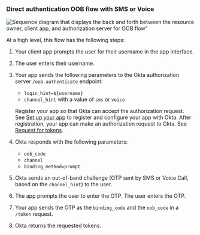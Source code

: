 ### Direct authentication OOB flow with SMS or Voice

<div class="three-quarter">

![Sequence diagram that displays the back and forth between the resource owner, client app, and authorization server for OOB flow"](/img/authorization/oauth-oob-phone-grant-flow.png)

</div>

<!-- Source for image. Generated using http://www.plantuml.com/plantuml/uml/ soure image: https://www.figma.com/file/YH5Zhzp66kGCglrXQUag2E/%F0%9F%93%8A-Updated-Diagrams-for-Dev-Docs?type=design&node-id=4423-1663&mode=design&t=tmSDoNn4DWZE7fPO-11
@startuml

skinparam monochrome true
actor "User" as user
participant "Client App (Your app)" as client
participant "Authorization Server (Okta) " as okta

autonumber "<b>#."
client <-> user: Prompts user for username, and user enters username
client -> okta: Sends `/oob-authenticate` request with `channel_hint`
okta -> client: Responds with `oob_code`, `channel`, `binding_method`
okta -> user: Sends out-of-band challenge
client -> user: Prompts user to enter OTP, and user enters OTP
client -> okta: Sends `binding_code`, `oob_code` in `/token` request
okta -> client: Responds with requested tokens
@enduml
-->

At a high level, this flow has the following steps:

1. Your client app prompts the user for their username in the app interface.
1. The user enters their username.
1. Your app sends the following parameters to the Okta authorization server `/oob-authenticate` endpoint:
    * `login_hint=${username}`
    * `channel_hint` with a value of `sms` or `voice`

    Register your app so that Okta can accept the authorization request. See [Set up your app](#set-up-your-app) to register and configure your app with Okta. After registration, your app can make an authorization request to Okta. See [Request for tokens](#request-for-tokens).

1. Okta responds with the following parameters:
    * `oob_code`
    * `channel`
    * `binding_method=prompt`
1. Okta sends an out-of-band challenge (OTP sent by SMS or Voice Call, based on the `channel_hint`) to the user.
1. The app prompts the user to enter the OTP. The user enters the OTP.
1. Your app sends the OTP as the `binding_code` and the `oob_code` in a `/token` request.
1. Okta returns the requested tokens.
